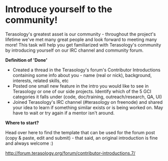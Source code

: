 # Introduce yourself to the community!

Terasology's greatest asset is our community - throughout the project's lifetime we've met many great people and look forward to meeting many more! This task will help you get familiarized with Terasology's community by introducing yourself on our IRC channel and community forum.

**Definition of 'Done'**

- Created a thread in the Terasology's forum's Contributor Introductions containing some info about you - name (real or nick), background, interests, related skills, etc
- Posted one small new feature in the intro you would like to see in Terasology or one of our side projects. Identify which of the 5 GCI categories it falls under (code, doc/training, outreach/research, QA, UI)
- Joined Terasology's IRC channel (#terasology on freenode) and shared your idea to learn if something similar exists or is being worked on. May have to wait or try again if a mentor isn't around.

**Where to start?**

Head over here to find the template that can be used for the forum post (copy & paste, edit and submit) - that said, an original introduction is fine and always welcome :)

http://forum.terasology.org/forum/contributor-introductions.7/